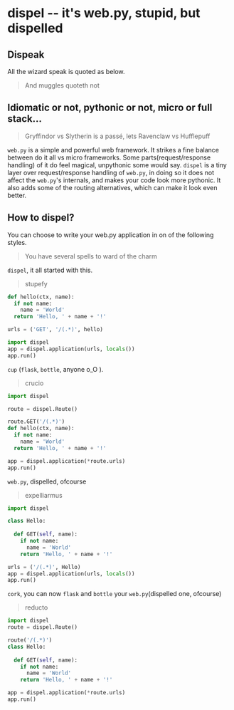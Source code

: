 dispel -- it's web.py, stupid, but dispelled
===

## Dispeak

All the wizard speak is quoted as below.
> And muggles quoteth not

## Idiomatic or not, pythonic or not, micro or full stack...

> Gryffindor vs Slytherin  is a passé, lets Ravenclaw vs Hufflepuff 

`web.py` is a simple and powerful web framework. It strikes a fine balance between do it all vs micro frameworks. Some parts(request/response handling) of it do feel magical, unpythonic some would say. `dispel` is a tiny layer over request/response handling of `web.py`, in doing so it does not affect the `web.py`'s internals, and makes your code look more pythonic. It also adds some of the routing alternatives, which can make it look even better. 

## How to dispel?

You can choose to write your web.py application in on of the following styles.

> You have several spells to ward of the charm

`dispel`, it all started with this.

> stupefy 

```python
def hello(ctx, name):
  if not name:
    name = 'World'
  return 'Hello, ' + name + '!'

urls = ('GET', '/(.*)', hello)

import dispel
app = dispel.application(urls, locals())
app.run()
```

`cup` (`flask`, `bottle`, anyone o_O ).

> crucio

```python
import dispel

route = dispel.Route()

route.GET('/(.*)')
def hello(ctx, name):
  if not name:
    name = 'World'
  return 'Hello, ' + name + '!'

app = dispel.application(*route.urls)
app.run()
```

`web.py`, dispelled, ofcourse

> expelliarmus

```python
import dispel

class Hello:
  
  def GET(self, name):
    if not name:
      name = 'World'
    return 'Hello, ' + name + '!'

urls = ('/(.*)', Hello)
app = dispel.application(urls, locals())
app.run()
```

`cork`, you can now `flask` and `bottle` your `web.py`(dispelled one, ofcourse)

> reducto

```python
import dispel
route = dispel.Route()

route('/(.*)')
class Hello:
  
  def GET(self, name):
    if not name:
      name = 'World'
    return 'Hello, ' + name + '!'

app = dispel.application(*route.urls)
app.run()
```

